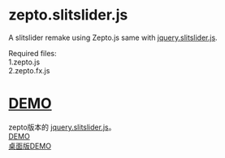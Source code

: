 zepto.slitslider.js
===================

A slitslider remake using Zepto.js same with [jquery.slitslider.js](https://github.com/codrops/SlitSlider).

Required files:  
1.zepto.js  
2.zepto.fx.js  

[DEMO](http://www.iloushi.cn/ued/zepto-slitslider/)  
===================
zepto版本的 [jquery.slitslider.js](https://github.com/codrops/SlitSlider)。  
[DEMO](http://www.iloushi.cn/ued/zepto-slitslider/)  
[桌面版DEMO](http://www.iloushi.cn/ued/zepto-slitslider/desktop.html)  

